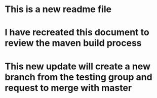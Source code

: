 # This is a new readme file
# I have recreated this document to review the maven build process 
# This new update will create a new branch from the testing group and request to merge with master